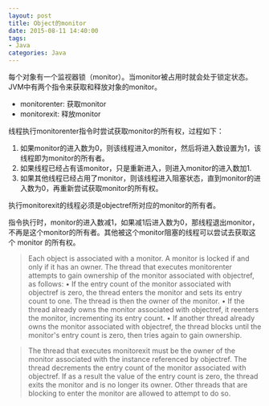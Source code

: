```yaml
---
layout: post
title: Object的monitor
date: 2015-08-11 14:40:00
tags:
- Java
categories: Java
---
```


每个对象有一个监视器锁（monitor）。当monitor被占用时就会处于锁定状态。JVM中有两个指令来获取和释放对象的monitor。
* monitorenter: 获取monitor
* monitorexit: 释放monitor

线程执行monitorenter指令时尝试获取monitor的所有权，过程如下：
1. 如果monitor的进入数为0，则该线程进入monitor，然后将进入数设置为1，该线程即为monitor的所有者。
2. 如果线程已经占有该monitor，只是重新进入，则进入monitor的进入数加1.
3. 如果其他线程已经占用了monitor，则该线程进入阻塞状态，直到monitor的进入数为0，再重新尝试获取monitor的所有权。

执行monitorexit的线程必须是objectref所对应的monitor的所有者。

指令执行时，monitor的进入数减1，如果减1后进入数为0，那线程退出monitor，不再是这个monitor的所有者。其他被这个monitor阻塞的线程可以尝试去获取这个 monitor 的所有权。 

> Each object is associated with a monitor. A monitor is locked if and only if it has an owner. The thread that executes monitorenter attempts to gain ownership of the monitor associated with objectref, as follows:
> • If the entry count of the monitor associated with objectref is zero, the thread enters the monitor and sets its entry count to one. The thread is then the owner of the monitor.
> • If the thread already owns the monitor associated with objectref, it reenters the monitor, incrementing its entry count.
> • If another thread already owns the monitor associated with objectref, the thread blocks until the monitor's entry count is zero, then tries again to gain ownership.

> The thread that executes monitorexit must be the owner of the monitor associated with the instance referenced by objectref.
> The thread decrements the entry count of the monitor associated with objectref. If as a result the value of the entry count is zero, the thread exits the monitor and is no longer its owner. Other threads that are blocking to enter the monitor are allowed to attempt to do so.




